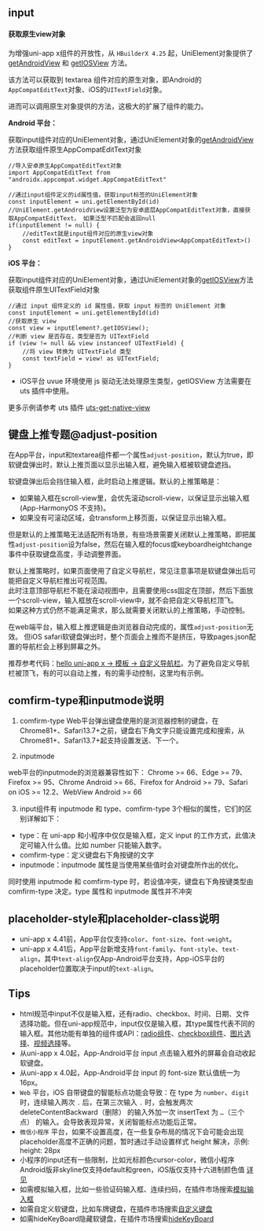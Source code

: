 ## input

<!-- UTSCOMJSON.input.description -->

<!-- UTSCOMJSON.input.compatibility -->

<!-- UTSCOMJSON.input.attribute -->

<!-- UTSCOMJSON.input.event -->

<!-- UTSCOMJSON.input.component_type-->

#### 获取原生view对象

为增强uni-app x组件的开放性，从 `HBuilderX 4.25` 起，UniElement对象提供了 [getAndroidView](../dom/unielement.md#getandroidview) 和 [getIOSView](../dom/unielement.md#getiosview) 方法。

该方法可以获取到 textarea 组件对应的原生对象，即Android的`AppCompatEditText`对象、iOS的`UITextField`对象。

进而可以调用原生对象提供的方法，这极大的扩展了组件的能力。

**Android 平台：**

获取input组件对应的UniElement对象，通过UniElement对象的[getAndroidView](../dom/unielement.md#getandroidview-2)方法获取组件原生AppCompatEditText对象

```uts
//导入安卓原生AppCompatEditText对象
import AppCompatEditText from "androidx.appcompat.widget.AppCompatEditText"

//通过input组件定义的id属性值，获取input标签的UniElement对象
const inputElement = uni.getElementById(id)
//UniElement.getAndroidView设置泛型为安卓底层AppCompatEditText对象，直接获取AppCompatEditText， 如果泛型不匹配会返回null
if(inputElement != null) {
	//editText就是input组件对应的原生view对象
	const editText = inputElement.getAndroidView<AppCompatEditText>()
}
```

**iOS 平台：**

获取input组件对应的UniElement对象，通过UniElement对象的[getIOSView](../dom/unielement.md#getiosview)方法获取组件原生UITextField对象

```uts
//通过 input 组件定义的 id 属性值，获取 input 标签的 UniElement 对象
const inputElement = uni.getElementById(id)
//获取原生 view
const view = inputElement?.getIOSView();
//判断 view 是否存在，类型是否为 UITextField
if (view != null && view instanceof UITextField) {
    //将 view 转换为 UITextField 类型 
    const textField = view! as UITextField;
}
```

+ iOS平台 uvue 环境使用 js 驱动无法处理原生类型，getIOSView 方法需要在 uts 插件中使用。

更多示例请参考 uts 插件 [uts-get-native-view](https://gitcode.net/dcloud/hello-uni-app-x/-/blob/alpha/uni_modules/uts-get-native-view/utssdk/app-ios/index.uts)

<!-- UTSCOMJSON.input.children -->

<!-- UTSCOMJSON.input.example -->

<!-- UTSCOMJSON.input.reference -->

## 键盘上推专题@adjust-position

在App平台，input和textarea组件都一个属性`adjust-position`，默认为true，即软键盘弹出时，默认上推页面以显示出输入框，避免输入框被软键盘遮挡。

软键盘弹出后会挡住输入框，此时启动上推逻辑。默认的上推策略是：
- 如果输入框在scroll-view里，会优先滚动scroll-view，以保证显示出输入框(App-HarmonyOS 不支持)。
- 如果没有可滚动区域，会transform上移页面，以保证显示出输入框。

但是默认的上推策略无法适配所有场景，有些场景需要关闭默认上推策略，即把属性`adjust-position`设为false，然后在输入框的focus或keyboardheightchange事件中获取键盘高度，手动调整界面。

默认上推策略时，如果页面使用了自定义导航栏，常见注意事项是软键盘弹出后可能把自定义导航栏推出可视范围。\
此时注意顶部导航栏不能在滚动视图中，且需要使用css固定在顶部，然后下面放一个scroll-view，输入框放在scroll-view中，就不会把自定义导航栏顶飞。\
如果这种方式仍然不能满足需求，那么就需要关闭默认的上推策略，手动控制。

在web端平台，输入框上推逻辑是由浏览器自动完成的，属性`adjust-position`无效。
但iOS safari软键盘弹出时，整个页面会上推而不是挤压，导致pages.json配置的导航栏会上移到屏幕之外。

推荐参考代码：[hello uni-app x -> 模板 -> 自定义导航栏](https://gitcode.net/dcloud/hello-uni-app-x/-/blob/alpha/pages/template/navbar-lite/navbar-lite.uvue)。为了避免自定义导航栏被顶飞，有的可以自动上推，有的需手动控制，这里均有示例。

## comfirm-type和inputmode说明

1. comfirm-type
Web平台弹出键盘使用的是浏览器控制的键盘，在Chrome81+、Safari13.7+之前，键盘右下角文字只能设置完成和搜索，从Chrome81+、Safari13.7+起支持设置发送、下一个。

2. inputmode

web平台的inputmode的浏览器兼容性如下： Chrome >= 66、Edge >= 79、Firefox >= 95、Chrome Android >= 66、Firefox for Android >= 79、Safari on iOS >= 12.2、WebView Android >= 66

3. input组件有 inputmode 和 type、comfirm-type 3个相似的属性，它们的区别详解如下：

- type：在 uni-app 和小程序中仅仅是输入框，定义 input 的工作方式，此值决定可输入什么值。比如 number 只能输入数字。
- comfirm-type：定义键盘右下角按键的文字
- inputmode：inputmode 属性是当使用某些值时会对键盘所作出的优化。

同时使用 inputmode 和 comfirm-type 时，若设值冲突，键盘右下角按键类型由 comfirm-type 决定。type 属性和 inputmode 属性并不冲突

## placeholder-style和placeholder-class说明
- uni-app x 4.41前，App平台仅支持`color`、`font-size`、`font-weight`。
- uni-app x 4.41后，App平台新增支持`font-family`、`font-style`、`text-align`，其中`text-align`仅App-Android平台支持，App-iOS平台的placeholder位置取决于input的`text-align`。


## Tips
- html规范中input不仅是输入框，还有radio、checkbox、时间、日期、文件选择功能。但在uni-app规范中，input仅仅是输入框，其type属性代表不同的输入框。其他功能有单独的组件或API：[radio组件](radio-group.md)、[checkbox组件](checkbox-group.md)、[图片选择](../api/choose-image.md)、[视频选择](../api/choose-video.md)等。
- 从uni-app x 4.0起，App-Android平台 input 点击输入框外的屏幕会自动收起软键盘。
- 从uni-app x 4.0起，App-Android平台 input 的 font-size 默认值统一为 16px。
- `Web` 平台，iOS 自带键盘的智能标点功能会导致：在 type 为 `number`、`digit` 时，连续输入两次 `.` 后，在第三次输入 `.` 时，会触发两次 deleteContentBackward（删除） 的输入外加一次 insertText 为 `…`（三个点） 的输入。会导致表现异常，关闭智能标点功能后正常。
- `微信小程序` 平台，如果不设置高度，在一些复杂布局的情况下会可能会出现placeholder高度不正确的问题，暂时通过手动设置样式 height 解决，示例: height: 28px
- 小程序的input还有一些限制，比如光标颜色cursor-color，微信小程序Android版非skyline仅支持default和green，iOS版仅支持十六进制颜色值 [详见](https://developers.weixin.qq.com/miniprogram/dev/component/input.html)
- 如需模拟输入框，比如一些验证码输入框、连续扫码，在插件市场搜索[模拟输入框](https://ext.dcloud.net.cn/search?q=%E6%A8%A1%E6%8B%9F%E8%BE%93%E5%85%A5%E6%A1%86&orderBy=Relevance&uni-appx=1)
- 如需自定义软键盘，比如车牌键盘，在插件市场搜索[自定义键盘](https://ext.dcloud.net.cn/search?q=%E8%87%AA%E5%AE%9A%E4%B9%89%E9%94%AE%E7%9B%98&orderBy=Relevance&uni-appx=1)
- 如需hideKeyBoard隐藏软键盘，在插件市场搜索[hideKeyBoard](https://ext.dcloud.net.cn/search?q=hideKeyBoard&orderBy=Relevance&uni-appx=1)
